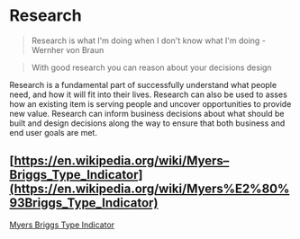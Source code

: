 # Research

> Research is what I'm doing when I don't know what I'm doing - Wernher von Braun

> With good research you can reason about your decisions design

Research is a fundamental part of successfully understand what people need, and how it will fit into their lives. Research can also be used to asses how an existing item is serving people and uncover opportunities to provide new value. Research can inform business decisions about what should be built and design decisions along the way to ensure that both business and end user goals are met.

[https://en.wikipedia.org/wiki/Myers–Briggs_Type_Indicator](https://en.wikipedia.org/wiki/Myers%E2%80%93Briggs_Type_Indicator)
---
[Myers Briggs Type Indicator](https://en.wikipedia.org/wiki/Myers%E2%80%93Briggs_Type_Indicator)
